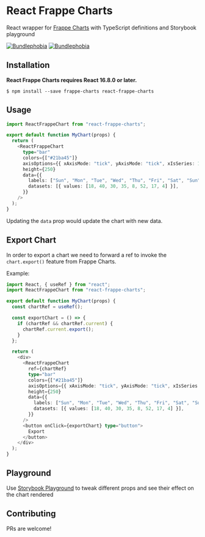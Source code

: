 # React Frappe Charts

React wrapper for [Frappe Charts](https://frappe.io/charts) with TypeScript definitions and Storybook playground

[![Bundlephobia](https://flat.badgen.net/bundlephobia/minzip/react-frappe-charts@4.0.0)](https://bundlephobia.com/result?p=react-frappe-charts) [![Bundlephobia](https://flat.badgen.net/bundlephobia/min/react-frappe-charts@4.0.0)](https://bundlephobia.com/result?p=react-frappe-charts)

## Installation

**React Frappe Charts requires React 16.8.0 or later.**

```shell
$ npm install --save frappe-charts react-frappe-charts
```

## Usage

```ts
import ReactFrappeChart from "react-frappe-charts";

export default function MyChart(props) {
  return (
    <ReactFrappeChart
      type="bar"
      colors={["#21ba45"]}
      axisOptions={{ xAxisMode: "tick", yAxisMode: "tick", xIsSeries: 1 }}
      height={250}
      data={{
        labels: ["Sun", "Mon", "Tue", "Wed", "Thu", "Fri", "Sat", "Sun"],
        datasets: [{ values: [18, 40, 30, 35, 8, 52, 17, 4] }],
      }}
    />
  );
}
```

Updating the `data` prop would update the chart with new data.

## Export Chart

In order to export a chart we need to forward a ref to invoke the `chart.export()` feature from Frappe Charts.

Example:

```ts
import React, { useRef } from "react";
import ReactFrappeChart from "react-frappe-charts";

export default function MyChart(props) {
  const chartRef = useRef();

  const exportChart = () => {
    if (chartRef && chartRef.current) {
      chartRef.current.export();
    }
  };

  return (
    <div>
      <ReactFrappeChart
        ref={chartRef}
        type="bar"
        colors={["#21ba45"]}
        axisOptions={{ xAxisMode: "tick", yAxisMode: "tick", xIsSeries: 1 }}
        height={250}
        data={{
          labels: ["Sun", "Mon", "Tue", "Wed", "Thu", "Fri", "Sat", "Sun"],
          datasets: [{ values: [18, 40, 30, 35, 8, 52, 17, 4] }],
        }}
      />
      <button onClick={exportChart} type="button">
        Export
      </button>
    </div>
  );
}
```

## Playground

Use [Storybook Playground](https://react-frappe-charts.netlify.com/?path=/story/playground--default) to tweak different props and see their effect on the chart rendered

## Contributing

PRs are welcome!
